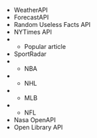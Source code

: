 - WeatherAPI
- ForecastAPI
- Random Useless Facts API
- NYTimes API
- - Popular article
- SportRadar
- - NBA
- - NHL
- - MLB
- - NFL
- Nasa OpenAPI
- Open Library API
